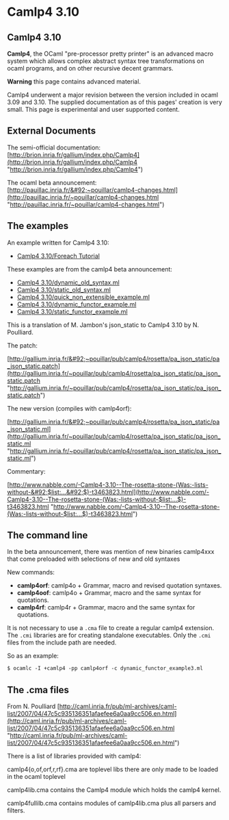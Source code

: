 # Camlp4 3.10
## Camlp4 3.10
**Camlp4**, the OCaml "pre-processor pretty printer" is an advanced
macro system which allows complex abstract syntax tree transformations
on ocaml programs, and on other recursive decent grammars.

**Warning** this page contains advanced material.

Camlp4 underwent a major revision between the version included in ocaml
3.09 and 3.10. The supplied documentation as of this pages' creation is
very small. This page is experimental and user supported content.

## External Documents
The semi-official documentation:
[http://brion.inria.fr/gallium/index.php/Camlp4](http://brion.inria.fr/gallium/index.php/Camlp4 "http://brion.inria.fr/gallium/index.php/Camlp4")

The ocaml beta announcement:
[http://pauillac.inria.fr/&#92;~pouillar/camlp4-changes.html](http://pauillac.inria.fr/~pouillar/camlp4-changes.html "http://pauillac.inria.fr/~pouillar/camlp4-changes.html")

## The examples
An example written for Camlp4 3.10:

* [Camlp4 3.10/Foreach
 Tutorial](camlp4_3.10/foreach_tutorial.html "Camlp4 3.10/Foreach Tutorial")

These examples are from the camlp4 beta announcement:

* [Camlp4
 3.10/dynamic_old_syntax.ml](camlp4_3.10/dynamic_old_syntax.html "Camlp4 3.10/dynamic_old_syntax.ml")
* [Camlp4
 3.10/static_old_syntax.ml](camlp4_3.10/static_old_syntax.html "Camlp4 3.10/static_old_syntax.ml")
* [Camlp4
 3.10/quick_non_extensible_example.ml](camlp4_3.10/quick_non_extensible_example.html "Camlp4 3.10/quick_non_extensible_example.ml")
* [Camlp4
 3.10/dynamic_functor_example.ml](camlp4_3.10/dynamic_functor_example.html "Camlp4 3.10/dynamic_functor_example.ml")
* [Camlp4
 3.10/static_functor_example.ml](camlp4_3.10/static_functor_example.html "Camlp4 3.10/static_functor_example.ml")

This is a translation of M. Jambon's json_static to Camlp4 3.10 by N.
Poulliard.

The patch:

[http://gallium.inria.fr/&#92;~pouillar/pub/camlp4/rosetta/pa_json_static/pa_json_static.patch](http://gallium.inria.fr/~pouillar/pub/camlp4/rosetta/pa_json_static/pa_json_static.patch "http://gallium.inria.fr/~pouillar/pub/camlp4/rosetta/pa_json_static/pa_json_static.patch")

The new version (compiles with camlp4orf):

[http://gallium.inria.fr/&#92;~pouillar/pub/camlp4/rosetta/pa_json_static/pa_json_static.ml](http://gallium.inria.fr/~pouillar/pub/camlp4/rosetta/pa_json_static/pa_json_static.ml "http://gallium.inria.fr/~pouillar/pub/camlp4/rosetta/pa_json_static/pa_json_static.ml")

Commentary:

[http://www.nabble.com/-Camlp4-3.10--The-rosetta-stone-(Was:-lists-without-&#92;$list:...&#92;$)-t3463823.html](http://www.nabble.com/-Camlp4-3.10--The-rosetta-stone-(Was:-lists-without-$list:...$)-t3463823.html "http://www.nabble.com/-Camlp4-3.10--The-rosetta-stone-(Was:-lists-without-$list:...$)-t3463823.html")

## The command line
In the beta announcement, there was mention of new binaries camlp4xxx
that come preloaded with selections of new and old syntaxes

New commands:

* **camlp4orf**: camlp4o + Grammar, macro and revised quotation
 syntaxes.
* **camlp4oof**: camlp4o + Grammar, macro and the same syntax for
 quotations.
* **camlp4rf**: camlp4r + Grammar, macro and the same syntax for
 quotations.

It is not necessary to use a `.cma` file to create a regular camlp4
extension. The `.cmi` libraries are for creating standalone executables.
Only the `.cmi` files from the include path are needed.

So as an example:

```ocaml
$ ocamlc -I +camlp4 -pp camlp4orf -c dynamic_functor_example3.ml
```
## The .cma files
From N. Poulliard
[http://caml.inria.fr/pub/ml-archives/caml-list/2007/04/47c5c935136351afaefee6a0aa9cc506.en.html](http://caml.inria.fr/pub/ml-archives/caml-list/2007/04/47c5c935136351afaefee6a0aa9cc506.en.html "http://caml.inria.fr/pub/ml-archives/caml-list/2007/04/47c5c935136351afaefee6a0aa9cc506.en.html")

There is a list of libraries provided with camlp4:

camlp4{o,of,orf,r,rf}.cma are toplevel libs there are only made to be
loaded in the ocaml toplevel

camlp4lib.cma contains the Camlp4 module which holds the camlp4 kernel.

camlp4fullilb.cma contains modules of camlp4lib.cma plus all parsers and
filters.


